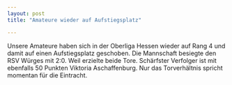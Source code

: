 ```yaml
---
layout: post
title: "Amateure wieder auf Aufstiegsplatz"

---
```


Unsere Amateure haben sich in der Oberliga Hessen wieder auf Rang 4 und damit auf einen Aufstiegsplatz geschoben. Die Mannschaft besiegte den RSV Würges mit 2:0. Weil erzielte beide Tore. Schärfster Verfolger ist mit ebenfalls 50 Punkten Viktoria Aschaffenburg. Nur das Torverhältnis spricht momentan für die Eintracht.


